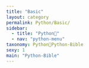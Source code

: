 ```yaml
---
title: "Basic"
layout: category
permalink: Python/Basic/
sidebar:
  - title: "Python🐸"
  - nav: "python-menu"
taxonomy: Python🐸Python-Bible
sexy: 1
main: "Python-Bible"
---
```

